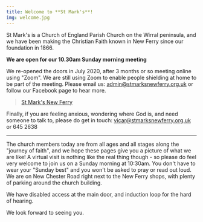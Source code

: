 ```yaml
---
title: Welcome to **St Mark's**!
img: welcome.jpg
---
```

<div id="fb-root"></div>
<script async defer crossorigin="anonymous" src="https://connect.facebook.net/en_GB/sdk.js#xfbml=1&version=v12.0" nonce="xCBo4Nbh"></script>

St Mark's is a Church of England Parish Church on the Wirral peninsula, and we have been making the Christian Faith known in New Ferry since our foundation in 1866.

**We are open for our 10.30am Sunday morning meeting**

We re-opened the doors in July 2020, after 3 months or so meeting online using "Zoom".  We are still using Zoom to enable people shielding at home to be part of the meeting. Please email us: admin@stmarksnewferry.org.uk or follow our Facebook page to hear more.

<p align centre>
<div class="fb-page" data-href="https://www.facebook.com/stmarksnewferry/" data-tabs="timeline" data-width="500" data-height="500" data-small-header="false" data-adapt-container-width="true" data-hide-cover="false" data-show-facepile="true"><blockquote cite="https://www.facebook.com/stmarksnewferry/" class="fb-xfbml-parse-ignore"><a href="https://www.facebook.com/stmarksnewferry/">St Mark&#039;s New Ferry</a></blockquote></div>
</p>



Finally, if you are feeling anxious, wondering where God is, and need someone to talk to, please do get in touch: vicar@stmarksnewferry.org.uk or 645 2638

<hr>

The church members today are from all ages and all stages along the "journey of faith", and we hope these pages give you a picture of what we are like! A virtual visit is nothing like the real thing though - so please do feel very welcome to join us on a Sunday morning at 10:30am. You don't have to wear your "Sunday best" and you won't be asked to pray or read out loud. We are on New Chester Road right next to the New Ferry shops, with plenty of parking around the church building.

We have disabled access at the main door, and induction loop for the hard of hearing.

We look forward to seeing you.

